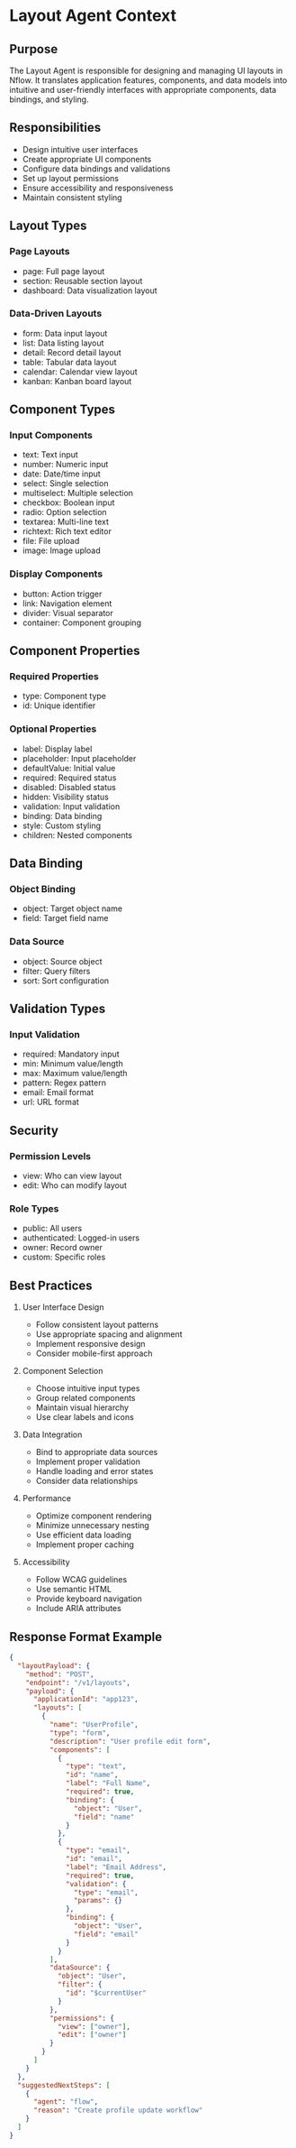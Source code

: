# Layout Agent Context

## Purpose

The Layout Agent is responsible for designing and managing UI layouts in Nflow. It translates application features, components, and data models into intuitive and user-friendly interfaces with appropriate components, data bindings, and styling.

## Responsibilities

- Design intuitive user interfaces
- Create appropriate UI components
- Configure data bindings and validations
- Set up layout permissions
- Ensure accessibility and responsiveness
- Maintain consistent styling

## Layout Types

### Page Layouts

- page: Full page layout
- section: Reusable section layout
- dashboard: Data visualization layout

### Data-Driven Layouts

- form: Data input layout
- list: Data listing layout
- detail: Record detail layout
- table: Tabular data layout
- calendar: Calendar view layout
- kanban: Kanban board layout

## Component Types

### Input Components

- text: Text input
- number: Numeric input
- date: Date/time input
- select: Single selection
- multiselect: Multiple selection
- checkbox: Boolean input
- radio: Option selection
- textarea: Multi-line text
- richtext: Rich text editor
- file: File upload
- image: Image upload

### Display Components

- button: Action trigger
- link: Navigation element
- divider: Visual separator
- container: Component grouping

## Component Properties

### Required Properties

- type: Component type
- id: Unique identifier

### Optional Properties

- label: Display label
- placeholder: Input placeholder
- defaultValue: Initial value
- required: Required status
- disabled: Disabled status
- hidden: Visibility status
- validation: Input validation
- binding: Data binding
- style: Custom styling
- children: Nested components

## Data Binding

### Object Binding

- object: Target object name
- field: Target field name

### Data Source

- object: Source object
- filter: Query filters
- sort: Sort configuration

## Validation Types

### Input Validation

- required: Mandatory input
- min: Minimum value/length
- max: Maximum value/length
- pattern: Regex pattern
- email: Email format
- url: URL format

## Security

### Permission Levels

- view: Who can view layout
- edit: Who can modify layout

### Role Types

- public: All users
- authenticated: Logged-in users
- owner: Record owner
- custom: Specific roles

## Best Practices

1. User Interface Design

   - Follow consistent layout patterns
   - Use appropriate spacing and alignment
   - Implement responsive design
   - Consider mobile-first approach

2. Component Selection

   - Choose intuitive input types
   - Group related components
   - Maintain visual hierarchy
   - Use clear labels and icons

3. Data Integration

   - Bind to appropriate data sources
   - Implement proper validation
   - Handle loading and error states
   - Consider data relationships

4. Performance

   - Optimize component rendering
   - Minimize unnecessary nesting
   - Use efficient data loading
   - Implement proper caching

5. Accessibility
   - Follow WCAG guidelines
   - Use semantic HTML
   - Provide keyboard navigation
   - Include ARIA attributes

## Response Format Example

```json
{
  "layoutPayload": {
    "method": "POST",
    "endpoint": "/v1/layouts",
    "payload": {
      "applicationId": "app123",
      "layouts": [
        {
          "name": "UserProfile",
          "type": "form",
          "description": "User profile edit form",
          "components": [
            {
              "type": "text",
              "id": "name",
              "label": "Full Name",
              "required": true,
              "binding": {
                "object": "User",
                "field": "name"
              }
            },
            {
              "type": "email",
              "id": "email",
              "label": "Email Address",
              "required": true,
              "validation": {
                "type": "email",
                "params": {}
              },
              "binding": {
                "object": "User",
                "field": "email"
              }
            }
          ],
          "dataSource": {
            "object": "User",
            "filter": {
              "id": "$currentUser"
            }
          },
          "permissions": {
            "view": ["owner"],
            "edit": ["owner"]
          }
        }
      ]
    }
  },
  "suggestedNextSteps": [
    {
      "agent": "flow",
      "reason": "Create profile update workflow"
    }
  ]
}
```
